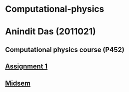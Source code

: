 # Computational-physics
# Anindit Das (2011021)
## Computational physics course (P452)
## [Assignment 1](https://github.com/slashgeaus/Computational-physics/tree/main/Assignment%201)
## [Midsem](https://github.com/slashgeaus/Computational-physics/blob/main/Midsem/midsem.ipynb)
